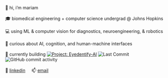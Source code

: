 👋 hi, i’m mariam  
<br>
🎓 biomedical engineering + computer science undergrad @ Johns Hopkins  
<br>
💻 using ML & computer vision for diagnostics, neuroengineering, & robotics  
<br>
🦔 curious about AI, cognition, and human-machine interfaces
<br><br>
🚧 currently building
[![Project: Eyedentify-AI](https://img.shields.io/badge/🧠_Project-Eyedentify--AI-purple)](https://github.com/mariam-hedgie/Eyedentify-AI)
![Last Commit](https://img.shields.io/github/last-commit/mariam-hedgie/eyedentify-ai)
![GitHub commit activity](https://img.shields.io/github/commit-activity/m/mariam-hedgie/eyedentify-ai)
<br><br>
🔗 <a href="https://www.linkedin.com/in/mariam-husain-jhu/">linkedin</a> &nbsp;&nbsp;&nbsp; 📫 <a href="mailto:mariamh1121@gmail.com">email</a>
